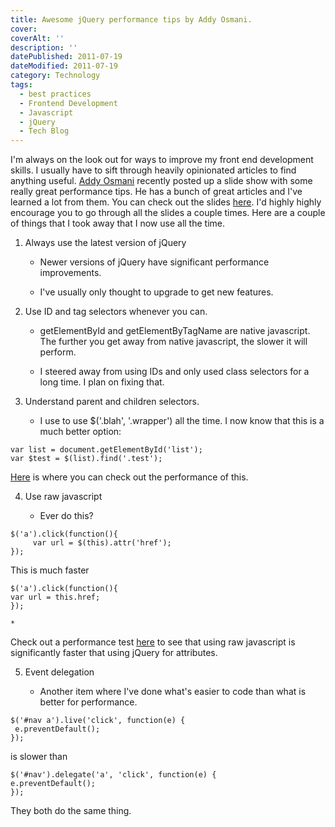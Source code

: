 ```yaml
---
title: Awesome jQuery performance tips by Addy Osmani.
cover:
coverAlt: ''
description: ''
datePublished: 2011-07-19
dateModified: 2011-07-19
category: Technology
tags:
  - best practices
  - Frontend Development
  - Javascript
  - jQuery
  - Tech Blog
---
```


I'm always on the look out for ways to improve my front end development skills. I usually have to sift through heavily opinionated articles to find anything useful. [Addy Osmani](http://twitter.com/addyosmani) recently posted up a slide show with some really great performance tips. He has a bunch of great articles and I've learned a lot from them. You can check out the slides [here](http://addyosmani.com/jqprovenperformance/). I'd highly highly encourage you to go through all the slides a couple times. Here are a couple of things that I took away that I now use all the time.

1. Always use the latest version of jQuery

   - Newer versions of jQuery have significant performance improvements.

   - I've usually only thought to upgrade to get new features.

2. Use ID and tag selectors whenever you can.

   - getElementById and getElementByTagName are native javascript. The further you get away from native javascript, the slower it will perform.

   - I steered away from using IDs and only used class selectors for a long time. I plan on fixing that.

3. Understand parent and children selectors.

   - I use to use $('.blah', '.wrapper') all the time. I now know that this is a much better option:

```
var list = document.getElementById('list');
var $test = $(list).find('.test');
```

[Here](http://jsperf.com/jquery-selectors-context/2) is where you can check out the performance of this.

4. Use raw javascript

   - Ever do this?

```
$('a').click(function(){
     var url = $(this).attr('href');
});
```

This is much faster

```
$('a').click(function(){
var url = this.href;
});
```

    *

Check out a performance test [here](http://jsperf.com/el-attr-id-vs-el-id/2) to see that using raw javascript is significantly faster that using jQuery for attributes.

5. Event delegation

   - Another item where I've done what's easier to code than what is better for performance.

```
$('#nav a').live('click', function(e) {
 e.preventDefault();
});
```

is slower than

```
$('#nav').delegate('a', 'click', function(e) {
e.preventDefault();
});
```

They both do the same thing.
